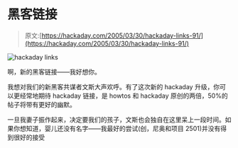 # 黑客链接

> 原文:[https://hackaday.com/2005/03/30/hackaday-links-91/](https://hackaday.com/2005/03/30/hackaday-links-91/)

![hackaday links](../Images/fc386879cc1b9c799151274d1de5a3ce.png)

啊，新的黑客链接——我好想你。

我想对我们的新黑客共谋者文斯大声欢呼。有了这次新的 hackaday 升级，你可以更经常地期待 hackaday 链接，是 howtos 和 hackaday 原创的两倍，50%的帖子将带有更好的幽默。

一旦我妻子振作起来，决定要我们的孩子，文斯也会独自在这里呆上一段时间。如果你想知道，婴儿还没有名字——我最好的尝试(创，尼奥和项目 2501)并没有得到很好的接受